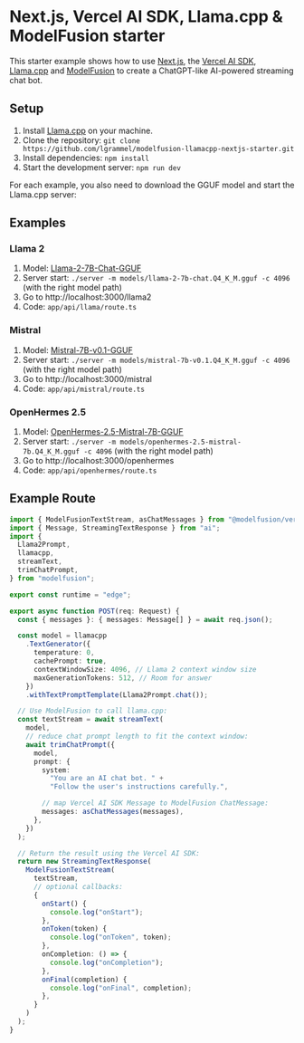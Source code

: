 # Next.js, Vercel AI SDK, Llama.cpp & ModelFusion starter

This starter example shows how to use [Next.js](https://nextjs.org/), the [Vercel AI SDK](https://sdk.vercel.ai/docs), [Llama.cpp](https://github.com/ggerganov/llama.cpp) and [ModelFusion](https://modelfusion.dev) to create a ChatGPT-like AI-powered streaming chat bot.

## Setup

1. Install [Llama.cpp](https://github.com/ggerganov/llama.cpp) on your machine.
2. Clone the repository: `git clone https://github.com/lgrammel/modelfusion-llamacpp-nextjs-starter.git`
3. Install dependencies: `npm install`
4. Start the development server: `npm run dev`

For each example, you also need to download the GGUF model and start the Llama.cpp server:

## Examples

### Llama 2

1. Model: [Llama-2-7B-Chat-GGUF](https://huggingface.co/TheBloke/Llama-2-7B-Chat-GGUF)
2. Server start: `./server -m models/llama-2-7b-chat.Q4_K_M.gguf -c 4096` (with the right model path)
3. Go to http://localhost:3000/llama2
4. Code: `app/api/llama/route.ts`

### Mistral

1. Model: [Mistral-7B-v0.1-GGUF](https://huggingface.co/TheBloke/Mistral-7B-v0.1-GGUF)
1. Server start: `./server -m models/mistral-7b-v0.1.Q4_K_M.gguf -c 4096` (with the right model path)
1. Go to http://localhost:3000/mistral
1. Code: `app/api/mistral/route.ts`

### OpenHermes 2.5

1. Model: [OpenHermes-2.5-Mistral-7B-GGUF](https://huggingface.co/TheBloke/OpenHermes-2.5-Mistral-7B-GGUF)
1. Server start: `./server -m models/openhermes-2.5-mistral-7b.Q4_K_M.gguf -c 4096` (with the right model path)
1. Go to http://localhost:3000/openhermes
1. Code: `app/api/openhermes/route.ts`

## Example Route

```ts
import { ModelFusionTextStream, asChatMessages } from "@modelfusion/vercel-ai";
import { Message, StreamingTextResponse } from "ai";
import {
  Llama2Prompt,
  llamacpp,
  streamText,
  trimChatPrompt,
} from "modelfusion";

export const runtime = "edge";

export async function POST(req: Request) {
  const { messages }: { messages: Message[] } = await req.json();

  const model = llamacpp
    .TextGenerator({
      temperature: 0,
      cachePrompt: true,
      contextWindowSize: 4096, // Llama 2 context window size
      maxGenerationTokens: 512, // Room for answer
    })
    .withTextPromptTemplate(Llama2Prompt.chat());

  // Use ModelFusion to call llama.cpp:
  const textStream = await streamText(
    model,
    // reduce chat prompt length to fit the context window:
    await trimChatPrompt({
      model,
      prompt: {
        system:
          "You are an AI chat bot. " +
          "Follow the user's instructions carefully.",

        // map Vercel AI SDK Message to ModelFusion ChatMessage:
        messages: asChatMessages(messages),
      },
    })
  );

  // Return the result using the Vercel AI SDK:
  return new StreamingTextResponse(
    ModelFusionTextStream(
      textStream,
      // optional callbacks:
      {
        onStart() {
          console.log("onStart");
        },
        onToken(token) {
          console.log("onToken", token);
        },
        onCompletion: () => {
          console.log("onCompletion");
        },
        onFinal(completion) {
          console.log("onFinal", completion);
        },
      }
    )
  );
}
```
